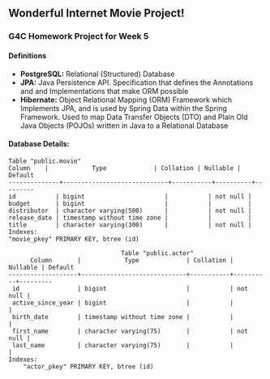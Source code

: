 ## Wonderful Internet Movie Project!

### G4C Homework Project for Week 5

#### Definitions

* **PostgreSQL:** Relational (Structured) Database
* **JPA:** Java Persistence API. Specification that defines the Annotations and and Implementations that make ORM possible
* **Hibernate:** Object Relational Mapping (ORM) Framework which Implements JPA, and is used by Spring Data within the Spring Framework. Used to map Data Transfer Objects (DTO) and Plain Old Java Objects (POJOs) written in Java to a Relational Database

#### Database Details:

```
Table "public.movie"
Column    |            Type             | Collation | Nullable | Default
--------------+-----------------------------+-----------+----------+---------
id           | bigint                      |           | not null |
budget       | bigint                      |           |          |
distributor  | character varying(500)      |           | not null |
release_date | timestamp without time zone |           |          |
title        | character varying(300)      |           | not null |
Indexes:
"movie_pkey" PRIMARY KEY, btree (id)
```

```
                               Table "public.actor"
      Column       |            Type             | Collation | Nullable | Default
-------------------+-----------------------------+-----------+----------+---------
 id                | bigint                      |           | not null |
 active_since_year | bigint                      |           |          |
 birth_date        | timestamp without time zone |           |          |
 first_name        | character varying(75)       |           | not null |
 last_name         | character varying(75)       |           |          |
Indexes:
    "actor_pkey" PRIMARY KEY, btree (id)
```
